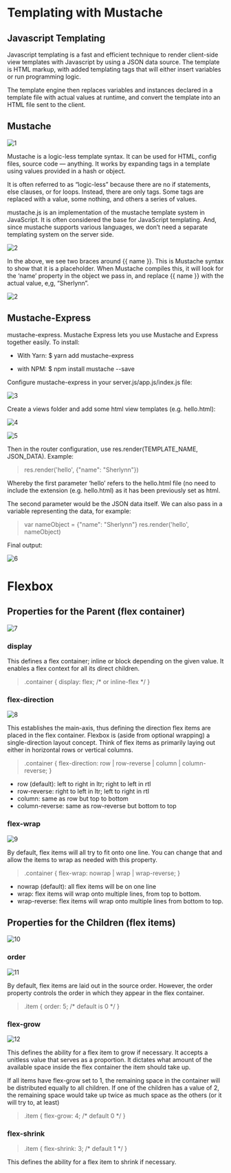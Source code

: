 # Templating with Mustache

## Javascript Templating
Javascript templating is a fast and efficient technique to render client-side view templates with Javascript by using a JSON data source. The template is HTML markup, with added templating tags that will either insert variables or run programming logic.

The template engine then replaces variables and instances declared in a template file with actual values at runtime, and convert the template into an HTML file sent to the client.

## Mustache

![1](https://miro.medium.com/max/700/1*P9q0tkeaRY2l1JOXaVKAig.png)

Mustache is a logic-less template syntax. It can be used for HTML, config files, source code — anything. It works by expanding tags in a template using values provided in a hash or object.

It is often referred to as “logic-less” because there are no if statements, else clauses, or for loops. Instead, there are only tags. Some tags are replaced with a value, some nothing, and others a series of values.

mustache.js is an implementation of the mustache template system in JavaScript. It is often considered the base for JavaScript templating. And, since mustache supports various languages, we don’t need a separate templating system on the server side.

![2](https://www4.0zz0.com/2021/04/19/22/564361874.png)

In the above, we see two braces around {{ name }}. This is Mustache syntax to show that it is a placeholder. When Mustache compiles this, it will look for the ‘name’ property in the object we pass in, and replace {{ name }} with the actual value, e,g, “Sherlynn”.

![2](https://miro.medium.com/max/700/1*LbqYj87xlazySm6wE0Q2lA.png)

## Mustache-Express
mustache-express. Mustache Express lets you use Mustache and Express together easily.
To install:

* With Yarn:
$ yarn add mustache-express

* with NPM: $ npm install mustache --save

Configure mustache-express in your server.js/app.js/index.js file:

![3](https://miro.medium.com/max/700/1*ES10lxr7tdRFVEKcRAgLEw.png)

Create a views folder and add some html view templates (e.g. hello.html):

![4](https://miro.medium.com/max/494/1*zwYE8a5rvAVZcBl9v1oqfA.png)

![5](https://miro.medium.com/max/700/1*FRcL9NQHI7Cvi2ELLmzJGQ.png)

Then in the router configuration, use res.render(TEMPLATE_NAME, JSON_DATA). Example:

>res.render('hello', {"name": "Sherlynn"})


Whereby the first parameter ‘hello’ refers to the hello.html file (no need to include the extension (e.g. hello.html) as it has been previously set as html.

The second parameter would be the JSON data itself. We can also pass in a variable representing the data, for example:

>var nameObject = {"name": "Sherlynn"}
res.render('hello', nameObject)

Final output:

![6](https://miro.medium.com/max/700/1*YaJ1vtsuwRMhfi8parlHOA.png)

# Flexbox

## Properties for the Parent (flex container)

![7](https://css-tricks.com/wp-content/uploads/2018/10/01-container.svg)

### display
This defines a flex container; inline or block depending on the given value. It enables a flex context for all its direct children.

>.container {
  display: flex; /* or inline-flex */
}

### flex-direction

![8](https://css-tricks.com/wp-content/uploads/2018/10/flex-direction.svg)

This establishes the main-axis, thus defining the direction flex items are placed in the flex container. Flexbox is (aside from optional wrapping) a single-direction layout concept. Think of flex items as primarily laying out either in horizontal rows or vertical columns.
>.container {
  flex-direction: row | row-reverse | column | column-reverse;
}

* row (default): left to right in ltr; right to left in rtl
* row-reverse: right to left in ltr; left to right in rtl
* column: same as row but top to bottom
* column-reverse: same as row-reverse but bottom to top

### flex-wrap

![9](https://css-tricks.com/wp-content/uploads/2018/10/flex-wrap.svg)

By default, flex items will all try to fit onto one line. You can change that and allow the items to wrap as needed with this property.

> .container {
  flex-wrap: nowrap | wrap | wrap-reverse;
}

* nowrap (default): all flex items will be on one line
* wrap: flex items will wrap onto multiple lines, from top to bottom.
* wrap-reverse: flex items will wrap onto multiple lines from bottom to top.

## Properties for the Children (flex items)

![10](https://css-tricks.com/wp-content/uploads/2018/10/02-items.svg)

### order

![11](https://css-tricks.com/wp-content/uploads/2018/10/order.svg)

By default, flex items are laid out in the source order. However, the order property controls the order in which they appear in the flex container.

> .item {
  order: 5; /* default is 0 */
}

### flex-grow

![12](https://css-tricks.com/wp-content/uploads/2018/10/flex-grow.svg)

This defines the ability for a flex item to grow if necessary. It accepts a unitless value that serves as a proportion. It dictates what amount of the available space inside the flex container the item should take up.

If all items have flex-grow set to 1, the remaining space in the container will be distributed equally to all children. If one of the children has a value of 2, the remaining space would take up twice as much space as the others (or it will try to, at least)

> .item {
  flex-grow: 4; /* default 0 */
}

### flex-shrink
> .item {
  flex-shrink: 3; /* default 1 */
}

This defines the ability for a flex item to shrink if necessary.